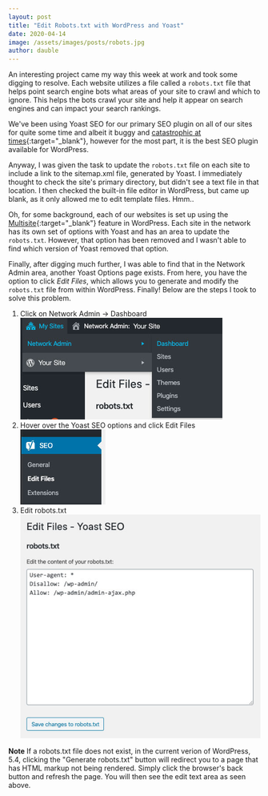 ```yaml
---
layout: post
title: "Edit Robots.txt with WordPress and Yoast"
date: 2020-04-14
image: /assets/images/posts/robots.jpg
author: dauble
---
```


An interesting project came my way this week at work and took some digging to resolve. Each website utilizes a file called a `robots.txt` file that helps point search engine bots what areas of your site to crawl and which to ignore. This helps the bots crawl your site and help it appear on search engines and can impact your search rankings.

We've been using Yoast SEO for our primary SEO plugin on all of our sites for quite some time and albeit it buggy and [catastrophic at times](https://yoast.com/media-attachment-urls/){:target="_blank"}, however for the most part, it is the best SEO plugin available for WordPress.

Anyway, I was given the task to update the `robots.txt` file on each site to include a link to the sitemap.xml file, generated by Yoast. I immediately thought to check the site's primary directory, but didn't see a text file in that location. I then checked the built-in file editor in WordPress, but came up blank, as it only allowed me to edit template files. Hmm..

Oh, for some background, each of our websites is set up using the [Multisite](https://wordpress.org/support/article/glossary/#multisite){:target="_blank"} feature in WordPress. Each site in the network has its own set of options with Yoast and has an area to update the `robots.txt`. However, that option has been removed and I wasn't able to find which version of Yoast removed that option.

Finally, after digging much further, I was able to find that in the Network Admin area, another Yoast Options page exists. From here, you have the option to click *Edit Files*, which allows you to generate and modify the `robots.txt` file from within WordPress. Finally! Below are the steps I took to solve this problem.

1. Click on Network Admin -> Dashboard<br>
![Clicking on Network Admin, followed by Dashboard link](/assets/images/posts/network-admin.jpg)
2. Hover over the Yoast SEO options and click Edit Files<br>
![Click on Yoast SEO, Edit Files](/assets/images/posts/seo-edit-files.jpg)
3. Edit robots.txt<br>
![Edit robots.txt text input](/assets/images/posts/edit-robots.jpg)


**Note** If a robots.txt file does not exist, in the current verion of WordPress, 5.4, clicking the "Generate robots.txt" button will redirect you to a page that has HTML markup not being rendered. Simply click the browser's back button and refresh the page. You will then see the edit text area as seen above.